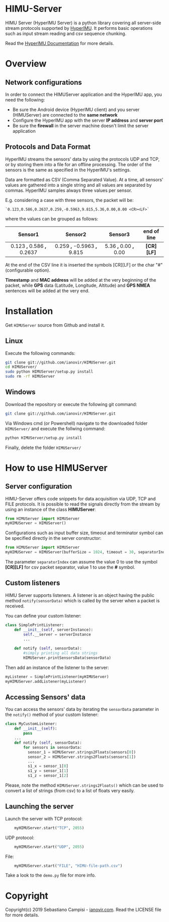 HIMU-Server
===========

HIMU Server (HyperIMU Server) is a python library covering all server-side stream protocols supported by [HyperIMU](https://ianovir.com/works/mobile/hyperimu/). It performs basic operations such as input stream reading and csv sequence chunking.

Read the [HyperIMU Documentation](https://ianovir.com/works/mobile/hyperimu/hyperimu-help/) for more details.

# Overview #

## Network configurations ##

In order to connect the HIMUServer application and the HyperIMU app, you need the following:

* Be sure the Android device (HyperIMU client) and you server (HIMUServer) are connected to the **same network**
* Configure the HyperIMU app with the server **IP address** and **server port**
* Be sure the **firewall** in the server machine doesn't limit the server application 

## Protocols and Data Format ##

HyperIMU streams the sensors' data by using the protocols UDP and TCP,
or by storing them into a file for an offline processing.
The order of the sensors is the same as specified in the HyperIMU's settings.

Data are formatted as CSV (Comma Separated Value).
At a time, all sensors' values are gathered into a single string and all values are separated by commas. 
HyperIMU samples always three values per sensor.

E.g. considering a case with three sensors,
the packet will be:

	`0.123,0.586,0.2637,0.259,-0.5963,9.815,5.36,0.00,0.00 <CR><LF>`

where the values can be grouped as follows:
      
		  
| Sensor1                     | Sensor2                |Sensor3             | end of line|
|:---------------------------:|:----------------------:|:------------------:|:-----:|
| 0.123 **,**  0.586 **,**  0.2637      | 0.259 **,**  -0.5963 **,** 9.815 | 5.36  **,** 0.00  **,** 0.00 |   **[CR][LF]**   |  
	      
At the end of the CSV line it is inserted the symbols [CR][LF] or the char "#" (configurable option).

**Timestamp** and **MAC address** will be added at the very beginning of the packet, while **GPS** data (Latitude, Longitude, Altitude) and **GPS NMEA** sentences will be added at the very end.

# Installation
Get `HIMUServer` source from Github and install it.

## Linux
Execute the following commands:
```sh
git clone git://github.com/ianovir/HIMUServer.git
cd HIMUServer/
sudo python HIMUServer/setup.py install
sudo rm -rf HIMUServer
```   
## Windows
Download the repository or execute the following git command:
```sh
git clone git://github.com/ianovir/HIMUServer.git
```
Via Windows cmd (or Powershell) navigate to the downloaded folder `HIMUServer/` and execute the follwing command:
```sh
python HIMUServer/setup.py install
```   
Finally, delete the folder `HIMUServer/`

# How to use HIMUServer #

## Server configuration ##

HIMU-Server offers code snippets for data acquisition via UDP, TCP and FILE protocols.
It is possible to read the signals directly from the stream by using an instance of the class **HIMUServer**:

```python
from HIMUServer import HIMUServer
myHIMUServer = HIMUServer()
```
Configurations such as input buffer size, timeout and terminator symbol can be specified directly in the server constructor:

```python
from HIMUServer import HIMUServer
myHIMUServer = HIMUServer(bufferSize = 1024, timeout = 30, separatorIndex = 0)
```
The parameter `separatorIndex` can assume the value 0 to use the symbol **[CR][LF]** for csv packet separator, value 1 to use the **#** symbol.

## Custom listeners ##

HIMU Server supports listeners. A listener is an object having the public method `notify(sensorData)` which is called by the server when a packet is received.

You can define your custom listener:

```python
class SimplePrintListener:
    def __init__(self, serverInstance):
        self.__server = serverInstance
        ...
        
    def notify (self, sensorData):
        #simply printing all data strings
        HIMUServer.printSensorsData(sensorData)
```

Then add an instance of the listener to the server:

```python
myListener = SimplePrintListener(myHIMUServer)
myHIMUServer.addListener(myListener)
```

## Accessing Sensors' data ##

You can access the sensors' data by iterating the `sensorData` parameter in the `notify()` method of your custom listener:

```python
class MyCustomListener:
    def __init__(self):
        pass
    ...    
    def notify (self, sensorData): 
        for sensors in sensorData:
          sensor_1 = HIMUServer.strings2Floats(sensors[0])
          sensor_2 = HIMUServer.strings2Floats(sensors[1])
          ...
          s1_x = sensor_1[0]
          s1_y = sensor_1[1]
          s1_z = sensor_1[2]
```
Please, note the method `HIMUServer.strings2Floats()` which can be used to convert a list of strings (from csv) to a list of floats very easily.

## Launching the server ##

Launch the server with TCP protocol:
```python
	myHIMUServer.start("TCP", 2055)
```

UDP protocol:
```python
	myHIMUServer.start("UDP", 2055)
```

File:
```python
	myHIMUServer.start("FILE", "HIMU-file-path.csv")
```

Take a look to the `demo.py` file for more info.


# Copyright
Copyright(c) 2019 Sebastiano Campisi - [ianovir.com](https://ianovir.com). 
Read the LICENSE file for more details.


